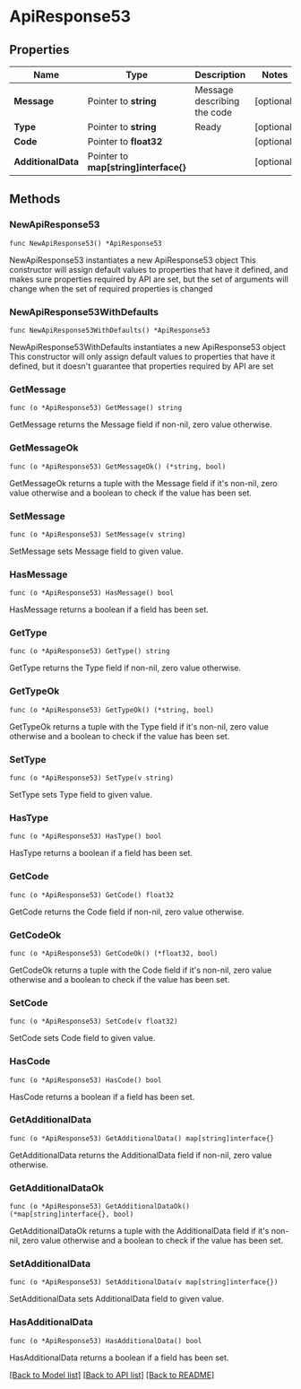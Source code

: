 # ApiResponse53

## Properties

Name | Type | Description | Notes
------------ | ------------- | ------------- | -------------
**Message** | Pointer to **string** | Message describing the code | [optional] 
**Type** | Pointer to **string** | Ready | [optional] 
**Code** | Pointer to **float32** |  | [optional] 
**AdditionalData** | Pointer to **map[string]interface{}** |  | [optional] 

## Methods

### NewApiResponse53

`func NewApiResponse53() *ApiResponse53`

NewApiResponse53 instantiates a new ApiResponse53 object
This constructor will assign default values to properties that have it defined,
and makes sure properties required by API are set, but the set of arguments
will change when the set of required properties is changed

### NewApiResponse53WithDefaults

`func NewApiResponse53WithDefaults() *ApiResponse53`

NewApiResponse53WithDefaults instantiates a new ApiResponse53 object
This constructor will only assign default values to properties that have it defined,
but it doesn't guarantee that properties required by API are set

### GetMessage

`func (o *ApiResponse53) GetMessage() string`

GetMessage returns the Message field if non-nil, zero value otherwise.

### GetMessageOk

`func (o *ApiResponse53) GetMessageOk() (*string, bool)`

GetMessageOk returns a tuple with the Message field if it's non-nil, zero value otherwise
and a boolean to check if the value has been set.

### SetMessage

`func (o *ApiResponse53) SetMessage(v string)`

SetMessage sets Message field to given value.

### HasMessage

`func (o *ApiResponse53) HasMessage() bool`

HasMessage returns a boolean if a field has been set.

### GetType

`func (o *ApiResponse53) GetType() string`

GetType returns the Type field if non-nil, zero value otherwise.

### GetTypeOk

`func (o *ApiResponse53) GetTypeOk() (*string, bool)`

GetTypeOk returns a tuple with the Type field if it's non-nil, zero value otherwise
and a boolean to check if the value has been set.

### SetType

`func (o *ApiResponse53) SetType(v string)`

SetType sets Type field to given value.

### HasType

`func (o *ApiResponse53) HasType() bool`

HasType returns a boolean if a field has been set.

### GetCode

`func (o *ApiResponse53) GetCode() float32`

GetCode returns the Code field if non-nil, zero value otherwise.

### GetCodeOk

`func (o *ApiResponse53) GetCodeOk() (*float32, bool)`

GetCodeOk returns a tuple with the Code field if it's non-nil, zero value otherwise
and a boolean to check if the value has been set.

### SetCode

`func (o *ApiResponse53) SetCode(v float32)`

SetCode sets Code field to given value.

### HasCode

`func (o *ApiResponse53) HasCode() bool`

HasCode returns a boolean if a field has been set.

### GetAdditionalData

`func (o *ApiResponse53) GetAdditionalData() map[string]interface{}`

GetAdditionalData returns the AdditionalData field if non-nil, zero value otherwise.

### GetAdditionalDataOk

`func (o *ApiResponse53) GetAdditionalDataOk() (*map[string]interface{}, bool)`

GetAdditionalDataOk returns a tuple with the AdditionalData field if it's non-nil, zero value otherwise
and a boolean to check if the value has been set.

### SetAdditionalData

`func (o *ApiResponse53) SetAdditionalData(v map[string]interface{})`

SetAdditionalData sets AdditionalData field to given value.

### HasAdditionalData

`func (o *ApiResponse53) HasAdditionalData() bool`

HasAdditionalData returns a boolean if a field has been set.


[[Back to Model list]](../README.md#documentation-for-models) [[Back to API list]](../README.md#documentation-for-api-endpoints) [[Back to README]](../README.md)


